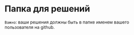 # Папка для решений
`Важно`: ваши решения должны быть в папке именем вашего пользователя на github.
